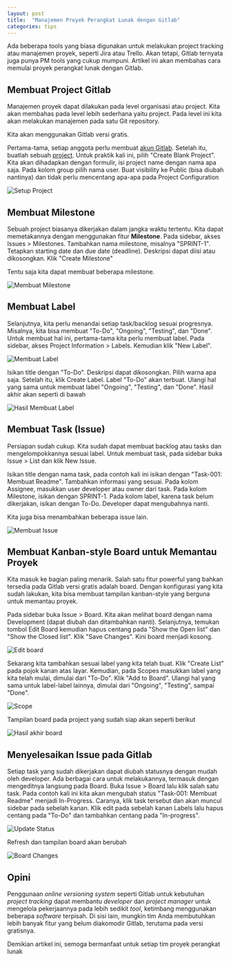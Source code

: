```yaml
---
layout: post
title:  "Manajemen Proyek Perangkat Lunak dengan Gitlab"
categories: tips
---
```

Ada beberapa tools yang biasa digunakan untuk melakukan project tracking atau manajemen proyek, seperti Jira atau Trello.
Akan tetapi, Gitlab ternyata juga punya PM tools yang cukup mumpuni. Artikel ini akan membahas cara memulai proyek
perangkat lunak dengan Gitlab.

## Membuat Project Gitlab

Manajemen proyek dapat dilakukan pada level organisasi atau project. Kita akan membahas pada level lebih sederhana yaitu
project. Pada level ini kita akan melakukan manajemen pada satu Git repository. 

Kita akan menggunakan Gitlab versi gratis.

Pertama-tama, setiap anggota perlu membuat [akun Gitlab](https://gitlab.com/users/sign_in). Setelah itu, buatlah 
sebuah [project](https://gtilab.com/projects/new). Untuk praktik kali ini, pilih "Create Blank Project". Kita akan
dihadapkan dengan formulir, isi project name dengan nama apa saja. Pada kolom group pilih nama user. Buat visibility 
ke Public (bisa diubah nantinya) dan tidak perlu mencentang apa-apa pada Project Configuration

![Setup Project](/img/artikel1-setup-project.png)

## Membuat Milestone

Sebuah project biasanya dikerjakan dalam jangka waktu tertentu. Kita dapat memetakannya dengan menggunakan fitur
**Milestone**. Pada sidebar, akses Issues > Milestones. Tambahkan nama milestone, misalnya "SPRINT-1". Tetapkan
starting date dan due date (deadline). Deskripsi dapat diisi atau dikosongkan. Klik "Create Milestone"

Tentu saja kita dapat membuat beberapa milestone.

![Membuat Milestone](/img/artikel1-milestone.png)

## Membuat Label

Selanjutnya, kita perlu menandai setiap task/backlog sesuai progresnya. Misalnya, kita bisa membuat "To-Do",
"Ongoing", "Testing", dan "Done". Untuk membuat hal ini, pertama-tama kita perlu membuat label. Pada sidebar,
akses Project Information > Labels. Kemudian klik "New Label".

![Membuat Label](/img/artikel1-label.png)

Isikan title dengan "To-Do". Deskripsi dapat dikosongkan. Pilih warna apa saja. Setelah itu, klik Create Label.
Label "To-Do" akan terbuat. Ulangi hal yang sama untuk membuat label "Ongoing", "Testing", dan "Done". Hasil akhir
akan seperti di bawah

![Hasil Membuat Label](/img/artikel1-label-hasil.png)

## Membuat Task (Issue)

Persiapan sudah cukup. Kita sudah dapat membuat backlog atau tasks dan mengelompokkannya sesuai label. Untuk
membuat task, pada sidebar buka Issue > List dan klik New Issue.

Isikan title dengan nama task, pada contoh kali ini isikan dengan "Task-001: Membuat Readme". Tambahkan informasi
yang sesuai. Pada kolom Assignee, masukkan user developer atau owner dari task. Pada kolom Milestone, isikan dengan
SPRINT-1. Pada kolom label, karena task belum dikerjakan, isikan dengan To-Do. Developer dapat mengubahnya nanti.

Kita juga bisa menambahkan beberapa issue lain.

![Membuat Issue](/img/artikel1-issue.png)

## Membuat Kanban-style Board untuk Memantau Proyek

Kita masuk ke bagian paling menarik. Salah satu fitur powerful yang bahkan tersedia pada Gitlab versi gratis adalah
board. Dengan konfigurasi yang kita sudah lakukan, kita bisa membuat tampilan kanban-style yang berguna untuk
memantau proyek.

Pada sidebar buka Issue > Board. Kita akan melihat board dengan nama Development (dapat diubah dan ditambahkan nanti).
Selanjutnya, temukan tombol Edit Board kemudian hapus centang pada "Show the Open list" dan "Show the Closed list".
Klik "Save Changes". Kini board menjadi kosong.

![Edit board](/img/artikel1-edit-board.png)

Sekarang kita tambahkan sesuai label yang kita telah buat. Klik "Create List" pada pojok kanan atas layar. Kemudian,
pada Scopes masukkan label yang kita telah mulai, dimulai dari "To-Do". Klik "Add to Board". Ulangi hal yang sama
untuk label-label lainnya, dimulai dari "Ongoing", "Testing", sampai "Done".

![Scope](/img/artike1-scope.png)

Tampilan board pada project yang sudah siap akan seperti berikut

![Hasil akhir board](/img/artikel1-board.png)

## Menyelesaikan Issue pada Gitlab

Setiap task yang sudah dikerjakan dapat diubah statusnya dengan mudah oleh developer. Ada berbagai cara untuk
melakukannya, termasuk dengan mengeditnya langsung pada Board. Buka Issue > Board lalu klik salah satu task.
Pada contoh kali ini kita akan mengubah status "Task-001: Membuat Readme" menjadi In-Progress. Caranya, klik task
tersebut dan akan muncul sidebar pada sebelah kanan. Klik edit pada sebelah kanan Labels lalu hapus centang pada
"To-Do" dan tambahkan centang pada "In-progress".

![Update Status](/img/artikel1-update-status.png)

Refresh dan tampilan board akan berubah

![Board Changes](/img/artikel1-board-change.png)

## Opini

Penggunaan _online versioning system_ seperti Gitlab untuk kebutuhan _project tracking_ dapat 
membantu _developer_ dan _project manager_ untuk mengelola pekerjaannya pada
lebih sedikit _tool_, ketimbang menggunakan beberapa _software_ terpisah. Di
sisi lain, mungkin tim Anda membutuhkan lebih banyak fitur yang belum diakomodir
Gitlab, terutama pada versi gratisnya.

Demikian artikel ini, semoga bermanfaat untuk setiap tim proyek perangkat lunak



